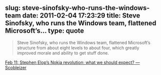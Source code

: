 slug: steve-sinofsky-who-runs-the-windows-team
date: 2011-02-04 17:23:29
title: Steve Sinofsky, who runs the Windows team, flattened Microsoft’s...
type: quote
---

> Steve Sinofsky, who runs the Windows team, flattened Microsoft’s structure from about eight levels to about four, which greatly improved morale and ability to get stuff done.

[Feb 11: Stephen Elop’s Nokia revolution; what we should expect? — Scobleizer](http://scobleizer.com/2011/02/02/feb-11-stephen-elops-nokia-revolution-what-we-should-expect/)
